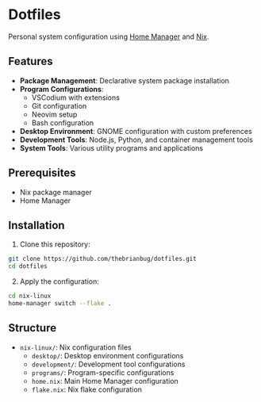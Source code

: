 # Dotfiles

Personal system configuration using [Home Manager](https://nix-community.github.io/home-manager/) and [Nix](https://nixos.org/).

## Features

- **Package Management**: Declarative system package installation
- **Program Configurations**: 
  - VSCodium with extensions
  - Git configuration
  - Neovim setup
  - Bash configuration
- **Desktop Environment**: GNOME configuration with custom preferences
- **Development Tools**: Node.js, Python, and container management tools
- **System Tools**: Various utility programs and applications

## Prerequisites

- Nix package manager
- Home Manager

## Installation

1. Clone this repository:
```bash
git clone https://github.com/thebrianbug/dotfiles.git
cd dotfiles
```

2. Apply the configuration:
```bash
cd nix-linux
home-manager switch --flake .
```

## Structure

- `nix-linux/`: Nix configuration files
  - `desktop/`: Desktop environment configurations
  - `development/`: Development tool configurations
  - `programs/`: Program-specific configurations
  - `home.nix`: Main Home Manager configuration
  - `flake.nix`: Nix flake configuration
